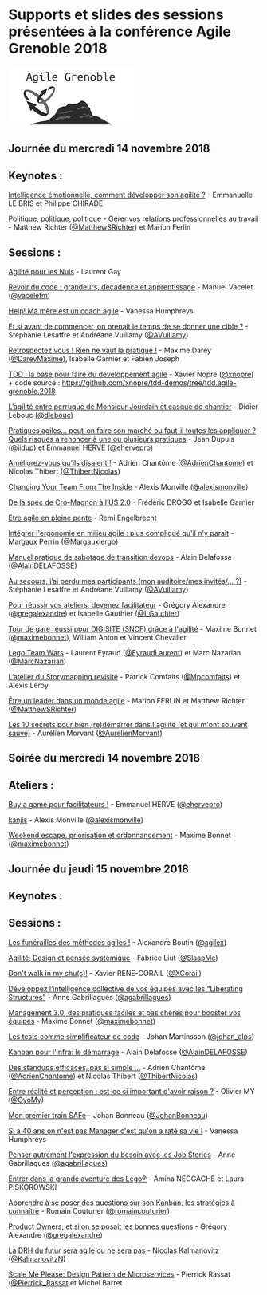 # Supports et slides des sessions présentées à la conférence Agile Grenoble 2018
![Logo Agile Grenoble](./agile-grenoble-logo.jpg)


## Journée du mercredi 14 novembre 2018

## Keynotes :

[Intelligence émotionnelle, comment développer son agilité ?](./slides/agilite_emotionnelle_ca_existe_CODEVAC.pdf) - Emmanuelle LE BRIS et Philippe CHIRADE

[Politique, politique, politique - Gérer vos relations professionnelles au travail](./slides/12_Secrets_for_Navigating_Politics.pdf) - Matthew Richter ([@MatthewSRichter](https://twitter.com/MatthewSRichter)) et Marion Ferlin


## Sessions :

[Agilité pour les Nuls](./slides/agilitepourlesnuls-2018.pdf) - Laurent Gay

[Revoir du code : grandeurs, décadence et apprentissage](./slides/Revoir_du_code.pdf) - Manuel Vacelet ([@vaceletm](https://twitter.com/@vaceletm))

[Help! Ma mère est un coach agile](./slides/HELP_Ma_mere_est_un_coach_agile.pdf) - Vanessa Humphreys

[Et si avant de commencer, on prenait le temps de se donner une cible ?](https://schd.ws/hosted_files/agilegrenoble2018/9b/Voyage%20dans%20l%27espace.pptx) - Stéphanie Lesaffre et Andréane Vuillamy ([@AVuillamy](https://twitter.com/AVuillamy)) 

[Retrospectez vous ! Rien ne vaut la pratique !](https://schd.ws/hosted_files/agilegrenoble2018/02/Retrospectez%20vous.ppt) - Maxime Darey ([@DareyMaxime](https://twitter.com/DareyMaxime)), Isabelle Garnier et Fabien Joseph

[TDD : la base pour faire du développement agile](./slides/TDD_Agile_Grenoble_2018.pdf) - Xavier Nopre ([@xnopre](https://twitter.com/@xnopre)) + code source : https://github.com/xnopre/tdd-demos/tree/tdd.agile-grenoble.2018

[L’agilité entre perruque de Monsieur Jourdain et casque de chantier](./slides/2018-Agile-Grenoble-Monsieur-Jourdain-V4.pdf) - Didier Lebouc ([@dlebouc](https://twitter.com/dlebouc)) 

[Pratiques agiles... peut-on faire son marché ou faut-il toutes les appliquer ? Quels risques à renoncer à une ou plusieurs pratiques](https://schd.ws/hosted_files/agilegrenoble2018/2a/PracticesMarket.zip) - Jean Dupuis ([@jidup](https://twitter.com/jidup)) et Emmanuel HERVE ([@ehervepro](https://twitter.com/ehervepro))

[Améliorez-vous qu’ils disaient !](./slides/Ameliorez-vous-qu-ils-disaient.pdf) - Adrien Chantôme ([@AdrienChantome](https://twitter.com/AdrienChantome)) et Nicolas Thibert ([@ThibertNicolas](https://twitter.com/@ThibertNicolas))

[Changing Your Team From The Inside](https://www.slideshare.net/alexis/the-change-starts-here-124041906) - Alexis Monville ([@alexismonville](https://twitter.com/alexismonville))

[De la spec de Cro-Magnon à l’US 2.0](./slides/SpecDeCroMagnonVSUserStory_2018.pdf) - Frédéric DROGO et Isabelle Garnier
 
[Etre agile en pleine pente](./slides/agile-en-pleine-pentes.ppt) - Remi Engelbrecht

[Intégrer l'ergonomie en milieu agile : plus compliqué qu'il n'y parait](./slides/UX_en_milieu_agile_MargauxPerrin_AgileGrenoble.pdf) - Margaux Perrin ([@Margauxlergo](https://twitter.com/@Margauxlergo)) 

[Manuel pratique de sabotage de transition devops](./slides/Sabootaaage_2018_v3.pdf) - Alain Delafosse ([@AlainDELAFOSSE](https://twitter.com/@AlainDELAFOSSE))

[Au secours, j’ai perdu mes participants (mon auditoire/mes invités/... ?)](https://schd.ws/hosted_files/agilegrenoble2018/21/Au%20secours.pptx) - Stéphanie Lesaffre et Andréane Vuillamy ([@AVuillamy](https://twitter.com/AVuillamy)) 
 
[Pour réussir vos ateliers, devenez facilitateur](./slides/Pour_reussir_vos_ateliers_devenez_facilitateur.pdf) - Grégory Alexandre ([@gregalexandre](https://twitter.com/@gregalexandre)) et Isabelle Gauthier ([@I_Gauthier](https://twitter.com/@I_Gauthier))

[Tour de gare réussi pour DIGISITE (SNCF) grâce à l'agilité](./slides/Conference_Agilite_DGIF_G_C.pptx) - Maxime Bonnet ([@maximebonnet](https://twitter.com/@maximebonnet)), William Anton et Vincent Chevalier

[Lego Team Wars](./slides/lego-team-wars/) - Laurent Eyraud ([@EyraudLaurent](https://twitter.com/@EyraudLaurent)) et Marc Nazarian ([@MarcNazarian](https://twitter.com/@MarcNazarian)) 

[L’atelier du Storymapping revisité](./slides/STORY_MAPPING_GAME-GRENOBLE_2018.pdf) - Patrick Comfaits ([@Mpcomfaits](https://twitter.com/pcomfaits)) et Alexis Leroy 
 
[Être un leader dans un monde agile](./slides/14_conseils_pour_Leaders.pdf) - Marion FERLIN et Matthew Richter ([@MatthewSRichter](https://twitter.com/MatthewSRichter))

[Les 10 secrets pour bien (re)démarrer dans l'agilité (et qui m'ont souvent sauvé)](./slides/2018.10.secrets.pdf) - Aurélien Morvant ([@AurelienMorvant](https://twitter.com/@AurelienMorvant)) 




## Soirée du mercredi 14 novembre 2018

## Ateliers :

[ Buy a game pour facilitateurs !](./slides/PetitsJeuxDeFacilitation.pdf) - Emmanuel HERVE ([@ehervepro](https://twitter.com/@ehervepro)) 

[kanjis](http://alexis.monville.com/en/blog/2018/03/24/kanjis-at-agile-games-france/) - Alexis Monville ([@alexismonville](https://twitter.com/alexismonville))

[Weekend escape, priorisation et ordonnancement](./slides/Weekend_Escape_an_agile_backlog_management_game-French-V1.1.pdf) - Maxime Bonnet ([@maximebonnet](https://twitter.com/@maximebonnet)) 





## Journée du jeudi 15 novembre 2018

## Keynotes :

## Sessions :

[Les funérailles des méthodes agiles !](https://fr.slideshare.net/agilex/2018-les-funerailles-de-methodes-agiles-slideshare-124188271) - Alexandre Boutin ([@agilex](https://twitter.com/agilex))

[Agilité, Design et pensée systémique](./slides/Agilite_design_et_pensee_systemique.pdf) - Fabrice Liut ([@SlaapMe](https://twitter.com/@SlaapMe)) 

[Don't walk in my shu(s)!](./slides/Don_t_walk_in_my_shu-s-.pdf) - Xavier RENE-CORAIL ([@XCorail](https://twitter.com/@XCorail)) 

[Développez l’intelligence collective de vos équipes avec les “Liberating Structures”](./slides/Agile_Grenoble-Developpez_l_intelligence_collective_de_vos_equipes_avec_les_Liberating_Structures.pdf) - Anne Gabrillagues ([@agabrillagues](https://twitter.com/@agabrillagues)) 
 
[Management 3.0, des pratiques faciles et pas chères pour booster vos équipes](./slides/Managent_3.0.pdf) - Maxime Bonnet ([@maximebonnet](https://twitter.com/@maximebonnet)) 

[Les tests comme simplificateur de code](https://speakerdeck.com/martinsson/how-tests-simplify-code) - Johan Martinsson ([@johan_alps](https://twitter.com/@johan_alps))
 
[Kanban pour l'infra: le démarrage](./slides/Kanban_infra_rc4.pdf) - Alain Delafosse ([@AlainDELAFOSSE](https://twitter.com/@AlainDELAFOSSE))

[Des standups efficaces, pas si simple ...](./slides/Viveris-Standup-efficaces-pas-si-simple.pdf) - Adrien Chantôme ([@AdrienChantome](https://twitter.com/AdrienChantome)) et Nicolas Thibert ([@ThibertNicolas](https://twitter.com/@ThibertNicolas))

[Entre réalité et perception : est-ce si important d'avoir raison ?](./slides/Entre_realite_et_perception_est-ce_si_important_d_avoir_raison.pdf) - Olivier MY ([@OyoMy](https://twitter.com/@OyoMy)) 

[Mon premier train SAFe](./slides/Mon_premier_train_SAFe-Johan_Bonneau.pdf) - Johan Bonneau ([@JohanBonneau](https://twitter.com/@JohanBonneau))
 
[Si à 40 ans on n'est pas Manager c'est qu'on a raté sa vie !](./slides/Si_a_40_ans_on_n_est_pas_Manager_c_est_qu_on_a_rate_sa_vie.pdf) - Vanessa Humphreys

[Penser autrement l'expression du besoin avec les Job Stories](./slides/Agile_Grenoble-Job_stories.pdf) - Anne Gabrillagues ([@agabrillagues](https://twitter.com/@agabrillagues)) 

[Entrer dans la grande aventure des Lego®](./slides/Entrer_dans_la_grande_aventure_des_Lego-AG.pdf) - Amina NEGGACHE et Laura PISKOROWSKI
 
[Apprendre à se poser des questions sur son Kanban, les stratégies à connaître](./slides/Apprendre_a_se_poser_des_questions_sur_son_systeme_Kanban.pdf) - Romain Couturier ([@romaincouturier](https://twitter.com/@romaincouturier))

[Product Owners, et si on se posait les bonnes questions](./slides/Product_Owners_et_si_on_se_posait_les_bonnes_questions.pdf) - Grégory Alexandre ([@gregalexandre](https://twitter.com/@gregalexandre))

[La DRH du futur sera agile ou ne sera pas](https://schd.ws/hosted_files/agilegrenoble2018/f2/RH%20AGILE%20GRENOBLE%2018_V1.2.pdf) - Nicolas Kalmanovitz ([@KalmanovitzN](https://twitter.com/@KalmanovitzN))

[Scale Me Please: Design Pattern de Microservices](./slides/AgileGrenoble_ScaleMePlease.pdf) - Pierrick Rassat ([@Pierrick_Rassat](https://twitter.com/Pierrick_Rassat) et Michel Barret
